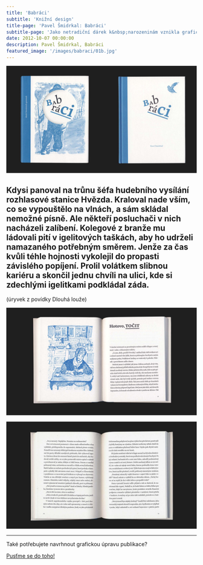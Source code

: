 ```yaml
---
title: 'Babráci'
subtitle: 'Knižní design'
title-page: 'Pavel Šmidrkal: Babráci'
subtitle-page: 'Jako netradiční dárek k&nbsp;narozeninám vznikla grafická úprava humoristické povídkové knížky, kterou napsal můj táta. Tématem povídek jsou osudy outsiderů, kteří si i&nbsp;přes nepřízeň osudu zachovali víru v&nbsp;lepší zítřky. Babráctví jsem vměstnal do obálky, která má přebal s dírou v místě obličeje jednoho z&nbsp;hrdinů a&nbsp;místo něj se objeví groteskní typografická úprava titulu.'
date: 2012-10-07 00:00:00
description: Pavel Šmidrkal, Babráci
featured_image: '/images/babraci/01b.jpg'
---
```


![Obálka knihy Babráci](/images/babraci/01.jpg)

<h2>Kdysi panoval na trůnu šéfa hudebního vysílání rozhlasové stanice Hvězda. Kraloval nade vším, co se vypouštělo na vlnách,&nbsp;a sám skládal nemožné písně. Ale někteří posluchači v&nbsp;nich nacházeli zalíbení. Kolegové z&nbsp;branže mu ládovali pití v&nbsp;igelitových taškách, aby ho udrželi namazaného potřebným směrem. Jenže za čas kvůli téhle hojnosti vykolejil do propasti závislého popíjení. Prolil volátkem slibnou kariéru a&nbsp;skončil jednu chvíli na ulici, kde si zdechlými igelitkami podkládal záda.</h2>

(úryvek z povídky Dlouhá louže)

![Obálka knihy Babráci](/images/babraci/02.jpg)

![Obálka knihy Babráci](/images/babraci/03.jpg)

---

Také potřebujete navrhnout grafickou úpravu publikace?

<a href="/kontakt" class="button button--large">Pusťme se do toho!</a>